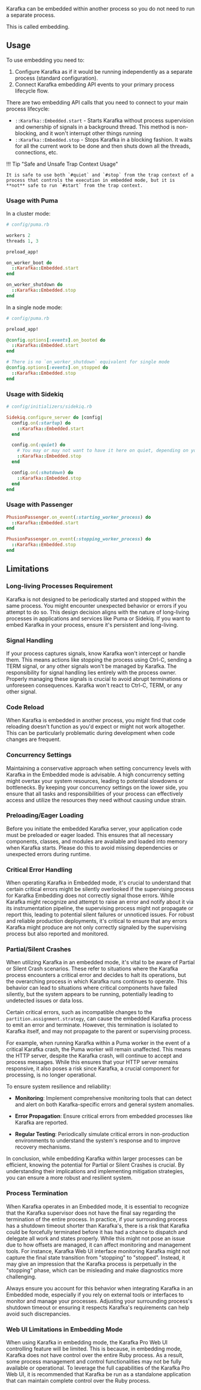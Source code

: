 Karafka can be embedded within another process so you do not need to run a separate process.

This is called embedding.

## Usage

To use embedding you need to:

1. Configure Karafka as if it would be running independently as a separate process (standard configuration).
2. Connect Karafka embedding API events to your primary process lifecycle flow.

There are two embedding API calls that you need to connect to your main process lifecycle:

- `::Karafka::Embedded.start` - Starts Karafka without process supervision and ownership of signals in a background thread. This method is non-blocking, and it won't interrupt other things running
- `::Karafka::Embedded.stop` - Stops Karafka in a blocking fashion. It waits for all the current work to be done and then shuts down all the threads, connections, etc.

!!! Tip "Safe and Unsafe Trap Context Usage"

    It is safe to use both `#quiet` and `#stop` from the trap context of a process that controls the execution in embedded mode, but it is **not** safe to run `#start` from the trap context.

### Usage with Puma

In a cluster mode:

```ruby
# config/puma.rb 

workers 2
threads 1, 3

preload_app!

on_worker_boot do
  ::Karafka::Embedded.start
end

on_worker_shutdown do
  ::Karafka::Embedded.stop
end
```

In a single node mode:

```ruby
# config/puma.rb 

preload_app!

@config.options[:events].on_booted do
  ::Karafka::Embedded.start
end

# There is no `on_worker_shutdown` equivalent for single mode
@config.options[:events].on_stopped do
  ::Karafka::Embedded.stop
end
```

### Usage with Sidekiq

```ruby
# config/initializers/sidekiq.rb

Sidekiq.configure_server do |config|
  config.on(:startup) do
    ::Karafka::Embedded.start
  end

  config.on(:quiet) do
    # You may or may not want to have it here on quiet, depending on your use-case.
    ::Karafka::Embedded.stop
  end

  config.on(:shutdown) do
    ::Karafka::Embedded.stop
  end
end
```

### Usage with Passenger

```ruby
PhusionPassenger.on_event(:starting_worker_process) do
  ::Karafka::Embedded.start
end

PhusionPassenger.on_event(:stopping_worker_process) do
  ::Karafka::Embedded.stop
end
```

## Limitations

### Long-living Processes Requirement

Karafka is not designed to be periodically started and stopped within the same process. You might encounter unexpected behavior or errors if you attempt to do so. This design decision aligns with the nature of long-living processes in applications and services like Puma or Sidekiq. If you want to embed Karafka in your process, ensure it's persistent and long-living.

### Signal Handling

If your process captures signals, know Karafka won't intercept or handle them. This means actions like stopping the process using Ctrl-C, sending a TERM signal, or any other signals won't be managed by Karafka. The responsibility for signal handling lies entirely with the process owner. Properly managing these signals is crucial to avoid abrupt terminations or unforeseen consequences. Karafka won't react to Ctrl-C, TERM, or any other signal.

### Code Reload

When Karafka is embedded in another process, you might find that code reloading doesn't function as you'd expect or might not work altogether. This can be particularly problematic during development when code changes are frequent.

### Concurrency Settings

Maintaining a conservative approach when setting concurrency levels with Karafka in the Embedded mode is advisable. A high concurrency setting might overtax your system resources, leading to potential slowdowns or bottlenecks. By keeping your concurrency settings on the lower side, you ensure that all tasks and responsibilities of your process can effectively access and utilize the resources they need without causing undue strain.

### Preloading/Eager Loading

Before you initiate the embedded Karafka server, your application code must be preloaded or eager loaded. This ensures that all necessary components, classes, and modules are available and loaded into memory when Karafka starts. Please do this to avoid missing dependencies or unexpected errors during runtime.

### Critical Error Handling

When operating Karafka in Embedded mode, it's crucial to understand that certain critical errors might be silently overlooked if the supervising process for Karafka Embedding does not correctly signal those errors. While Karafka might recognize and attempt to raise an error and notify about it via its instrumentation pipeline, the supervising process might not propagate or report this, leading to potential silent failures or unnoticed issues. For robust and reliable production deployments, it's critical to ensure that any errors Karafka might produce are not only correctly signaled by the supervising process but also reported and monitored. 

### Partial/Silent Crashes

When utilizing Karafka in an embedded mode, it's vital to be aware of Partial or Silent Crash scenarios. These refer to situations where the Karafka process encounters a critical error and decides to halt its operations, but the overarching process in which Karafka runs continues to operate. This behavior can lead to situations where critical components have failed silently, but the system appears to be running, potentially leading to undetected issues or data loss.

Certain critical errors, such as incompatible changes to the `partition.assignment.strategy`, can cause the embedded Karafka process to emit an error and terminate. However, this termination is isolated to Karafka itself, and may not propagate to the parent or supervising process.

For example, when running Karafka within a Puma worker in the event of a critical Karafka crash, the Puma worker will remain unaffected. This means the HTTP server, despite the Karafka crash, will continue to accept and process messages. While this ensures that your HTTP server remains responsive, it also poses a risk since Karafka, a crucial component for processing, is no longer operational.

To ensure system resilience and reliability:

- **Monitoring**: Implement comprehensive monitoring tools that can detect and alert on both Karafka-specific errors and general system anomalies.

- **Error Propagation**: Ensure critical errors from embedded processes like Karafka are reported.

- **Regular Testing**: Periodically simulate critical errors in non-production environments to understand the system's response and to improve recovery mechanisms.

In conclusion, while embedding Karafka within larger processes can be efficient, knowing the potential for Partial or Silent Crashes is crucial. By understanding their implications and implementing mitigation strategies, you can ensure a more robust and resilient system.

### Process Termination

When Karafka operates in an Embedded mode, it is essential to recognize that the Karafka supervisor does not have the final say regarding the termination of the entire process. In practice, if your surrounding process has a shutdown timeout shorter than Karafka's, there is a risk that Karafka could be forcefully terminated before it has had a chance to dispatch and delegate all work and states properly. While this might not pose an issue due to how offsets are managed, it can affect monitoring and management tools. For instance, Karafka Web UI interface monitoring Karafka might not capture the final state transition from "stopping" to "stopped". Instead, it may give an impression that the Karafka process is perpetually in the "stopping" phase, which can be misleading and make diagnostics more challenging.

Always ensure you account for this behavior when integrating Karafka in an Embedded mode, especially if you rely on external tools or interfaces to monitor and manage your processes. Adjusting your surrounding process's shutdown timeout or ensuring it respects Karafka's requirements can help avoid such discrepancies.

### Web UI Limitations in Embedding Mode

When using Karafka in embedding mode, the Karafka Pro Web UI controlling feature will be limited. This is because, in embedding mode, Karafka does not have control over the entire Ruby process. As a result, some process management and control functionalities may not be fully available or operational. To leverage the full capabilities of the Karafka Pro Web UI, it is recommended that Karafka be run as a standalone application that can maintain complete control over the Ruby process.
